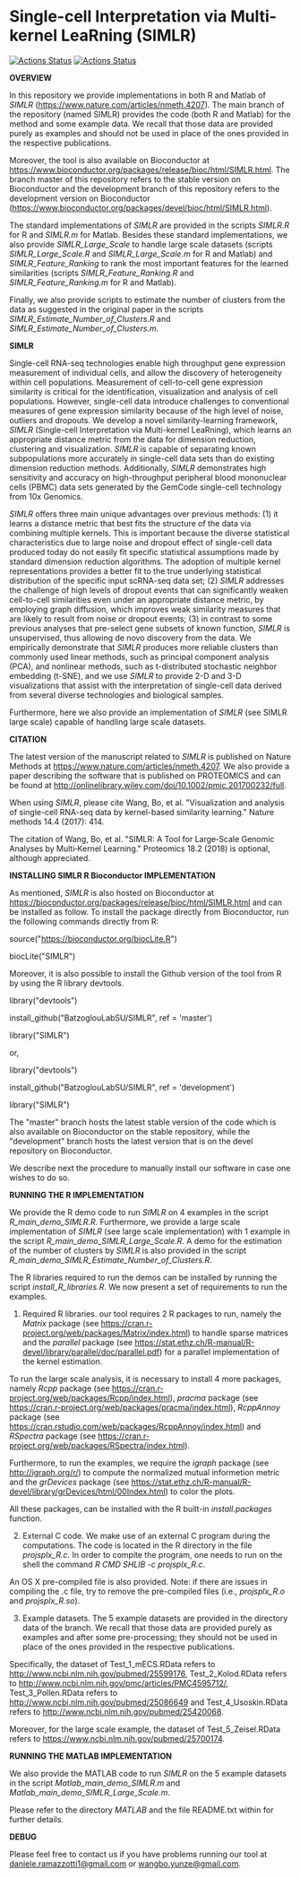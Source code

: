 Single-cell Interpretation via Multi-kernel LeaRning (**SIMLR**) 
================================================================ 

[![Actions Status](https://github.com/BatzoglouLabSU/SIMLR/workflows/check-master/badge.svg)](https://github.com/BatzoglouLabSU/SIMLR/actions?query=workflow%3Acheck-master)
[![Actions Status](https://github.com/BatzoglouLabSU/SIMLR/workflows/check-development/badge.svg)](https://github.com/BatzoglouLabSU/SIMLR/actions?query=workflow%3Acheck-development)


**OVERVIEW**

In this repository we provide implementations in both R and Matlab of *SIMLR* (https://www.nature.com/articles/nmeth.4207). The main branch of the repository (named SIMLR) provides the code (both R and Matlab) for the method and some example data. We recall that those data are provided purely as examples and should not be used in place of the ones provided in the respective publications. 

Moreover, the tool is also available on Bioconductor at https://www.bioconductor.org/packages/release/bioc/html/SIMLR.html. The branch master of this repository refers to the stable version on Bioconductor and the development branch of this repository refers to the development version on Bioconductor (https://www.bioconductor.org/packages/devel/bioc/html/SIMLR.html). 

The standard implementations of *SIMLR* are provided in the scripts *SIMLR.R* for R and *SIMLR.m* for Matlab. Besides these standard implementations, we also provide *SIMLR_Large_Scale* to handle large scale datasets (scripts *SIMLR_Large_Scale.R* and *SIMLR_Large_Scale.m* for R and Matlab) and *SIMLR_Feature_Ranking* to rank the most important features for the learned similarities (scripts *SIMLR_Feature_Ranking.R* and *SIMLR_Feature_Ranking.m* for R and Matlab). 

Finally, we also provide scripts to estimate the number of clusters from the data as suggested in the original paper in the scripts *SIMLR_Estimate_Number_of_Clusters.R* and *SIMLR_Estimate_Number_of_Clusters.m*. 

**SIMLR**

Single-cell RNA-seq technologies enable high throughput gene expression measurement of individual cells, and allow the discovery of heterogeneity within cell populations.  Measurement of cell-to-cell gene expression similarity is critical for the identification, visualization and analysis of cell populations. However, single-cell data introduce challenges to conventional measures of gene expression similarity because of the high level of noise, outliers and dropouts. We develop a novel similarity-learning framework, *SIMLR* (Single-cell Interpretation via Multi-kernel LeaRning), which learns an appropriate distance metric from the data for dimension reduction, clustering and visualization. *SIMLR* is capable of separating known subpopulations more accurately in single-cell data sets than do existing dimension reduction methods. Additionally, *SIMLR* demonstrates high sensitivity and accuracy on high-throughput peripheral blood mononuclear cells (PBMC) data sets generated by the GemCode single-cell technology from 10x Genomics. 

*SIMLR* offers three main unique advantages over previous methods: (1) it learns a distance metric that best fits the structure of the data via combining multiple kernels. This is important because the diverse statistical characteristics due to large noise and dropout effect of single-cell data produced today do not easily fit specific statistical assumptions made by standard dimension reduction algorithms. The adoption of multiple kernel representations provides a better fit to the true underlying statistical distribution of the specific input scRNA-seq data set; (2) *SIMLR* addresses the challenge of high levels of dropout events that can significantly weaken cell-to-cell similarities even under an appropriate distance metric, by employing graph diffusion, which improves weak similarity measures that are likely to result from noise or dropout events; (3) in contrast to some previous analyses that pre-select gene subsets of known function, *SIMLR* is unsupervised, thus allowing de novo discovery from the data. We empirically demonstrate that *SIMLR* produces more reliable clusters than commonly used linear methods, such as principal component analysis (PCA), and nonlinear methods, such as t-distributed stochastic neighbor embedding (t-SNE), and we use *SIMLR* to provide 2-D and 3-D visualizations that assist with the interpretation of single-cell data derived from several diverse technologies and biological samples. 

Furthermore, here we also provide an implementation of *SIMLR* (see SIMLR large scale) capable of handling large scale datasets. 

**CITATION**

The latest version of the manuscript related to *SIMLR* is published on Nature Methods at https://www.nature.com/articles/nmeth.4207. We also provide a paper describing the software that is published on PROTEOMICS and can be found at http://onlinelibrary.wiley.com/doi/10.1002/pmic.201700232/full. 

When using *SIMLR*, please cite Wang, Bo, et al. "Visualization and analysis of single-cell RNA-seq data by kernel-based similarity learning." Nature methods 14.4 (2017): 414. 

The citation of Wang, Bo, et al. "SIMLR: A Tool for Large‐Scale Genomic Analyses by Multi‐Kernel Learning." Proteomics 18.2 (2018) is optional, although appreciated. 

**INSTALLING SIMLR R Bioconductor IMPLEMENTATION**

As mentioned, *SIMLR* is also hosted on Bioconductor at https://bioconductor.org/packages/release/bioc/html/SIMLR.html and can be installed as follow. To install the package directly from Bioconductor, run the following commands directly from R: 

source("https://bioconductor.org/biocLite.R")

biocLite("SIMLR")

Moreover, it is also possible to install the Github version of the tool from R by using the R library devtools. 

library("devtools")

install_github("BatzoglouLabSU/SIMLR", ref = 'master')

library("SIMLR")

or,

library("devtools")

install_github("BatzoglouLabSU/SIMLR", ref = 'development')

library("SIMLR")

The "master" branch hosts the latest stable version of the code which is also available on Bioconductor on the stable repository, while the "development" branch hosts the latest version that is on the devel repository on Bioconductor. 

We describe next the procedure to manually install our software in case one wishes to do so. 

**RUNNING THE R IMPLEMENTATION**

We provide the R demo code to run *SIMLR* on 4 examples in the script *R_main_demo_SIMLR.R*. Furthermore, we provide a large scale implementation of *SIMLR* (see large scale implementation) with 1 example in the script *R_main_demo_SIMLR_Large_Scale.R*. A demo for the estimation of the number of clusters by *SIMLR* is also provided in the script *R_main_demo_SIMLR_Estimate_Number_of_Clusters.R*. 

The R libraries required to run the demos can be installed by running the script *install_R_libraries.R*. We now present a set of requirements to run the examples. 

1) Required R libraries. our tool requires 2 R packages to run, namely the *Matrix* package (see https://cran.r-project.org/web/packages/Matrix/index.html) to handle sparse matrices and the *parallel* package (see https://stat.ethz.ch/R-manual/R-devel/library/parallel/doc/parallel.pdf) for a parallel implementation of the kernel estimation. 

To run the large scale analysis, it is necessary to install 4 more packages, namely *Rcpp* package (see https://cran.r-project.org/web/packages/Rcpp/index.html), *pracma* package (see https://cran.r-project.org/web/packages/pracma/index.html), *RcppAnnoy* package (see https://cran.rstudio.com/web/packages/RcppAnnoy/index.html) and *RSpectra* package (see https://cran.r-project.org/web/packages/RSpectra/index.html). 

Furthermore, to run the examples, we require the *igraph* package (see http://igraph.org/r/) to compute the normalized mutual informetion metric and the *grDevices* package (see https://stat.ethz.ch/R-manual/R-devel/library/grDevices/html/00Index.html) to color the plots. 

All these packages, can be installed with the R built-in *install.packages* function. 

2) External C code. We make use of an external C program during the computations. The code is located in the R directory in the file *projsplx_R.c*. In order to compite the program, one needs to run on the shell the command *R CMD SHLIB -c projsplx_R.c*. 

An OS X pre-compiled file is also provided. Note: if there are issues in compiling the .c file, try to remove the pre-compiled files (i.e., *projsplx_R.o* and *projsplx_R.so*). 

3) Example datasets. The 5 example datasets are provided in the directory data of the branch. We recall that those data are provided purely as examples and after some pre-processing; they should not be used in place of the ones provided in the respective publications. 

Specifically, the dataset of Test_1_mECS.RData refers to http://www.ncbi.nlm.nih.gov/pubmed/25599176, Test_2_Kolod.RData refers to http://www.ncbi.nlm.nih.gov/pmc/articles/PMC4595712/, Test_3_Pollen.RData refers to http://www.ncbi.nlm.nih.gov/pubmed/25086649 and Test_4_Usoskin.RData refers to http://www.ncbi.nlm.nih.gov/pubmed/25420068. 

Moreover, for the large scale example, the dataset of Test_5_Zeisel.RData refers to https://www.ncbi.nlm.nih.gov/pubmed/25700174. 

**RUNNING THE MATLAB IMPLEMENTATION**

We also provide the MATLAB code to run *SIMLR* on the 5 example datasets in the script *Matlab_main_demo_SIMLR.m* and *Matlab_main_demo_SIMLR_Large_Scale.m*. 

Please refer to the directory *MATLAB* and the file README.txt within for further details. 

**DEBUG**

Please feel free to contact us if you have problems running our tool at daniele.ramazzotti1@gmail.com or wangbo.yunze@gmail.com. 

